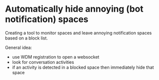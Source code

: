 # Automatically hide annoying (bot notification) spaces

Creating a tool to monitor spaces and leave annoying notification spaces based on a block list.

General idea:
* use WDM registration to open a websocket
* look for conversation activities
* if an activity is detected in a blocked space then immediately hide that space
